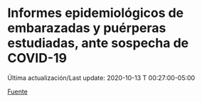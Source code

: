 # Informes epidemiológicos de embarazadas y puérperas estudiadas, ante sospecha de COVID-19
 
Última actualización/Last update: 2020-10-13 T 00:27:00-05:00
 
 [Fuente](https://www.gob.mx/salud/documentos/informes-epidemiologicos-de-embarazadas-y-puerperas-estudiadas-ante-sospecha-de-covid-19)
